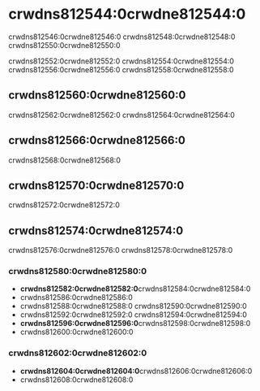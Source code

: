 # crwdns812544:0crwdne812544:0

<p class="description">crwdns812546:0crwdne812546:0 crwdns812548:0crwdne812548:0 crwdns812550:0crwdne812550:0</p>

crwdns812552:0crwdne812552:0 crwdns812554:0crwdne812554:0 crwdns812556:0crwdne812556:0 crwdns812558:0crwdne812558:0

## crwdns812560:0crwdne812560:0

crwdns812562:0crwdne812562:0 crwdns812564:0crwdne812564:0

## crwdns812566:0crwdne812566:0

crwdns812568:0crwdne812568:0

## crwdns812570:0crwdne812570:0

crwdns812572:0crwdne812572:0

## crwdns812574:0crwdne812574:0

crwdns812576:0crwdne812576:0 crwdns812578:0crwdne812578:0

### crwdns812580:0crwdne812580:0

- **crwdns812582:0crwdne812582:0**crwdns812584:0crwdne812584:0 
 - crwdns812586:0crwdne812586:0
- crwdns812588:0crwdne812588:0 crwdns812590:0crwdne812590:0
- crwdns812592:0crwdne812592:0 crwdns812594:0crwdne812594:0
- **crwdns812596:0crwdne812596:0**crwdns812598:0crwdne812598:0 
 - crwdns812600:0crwdne812600:0

### crwdns812602:0crwdne812602:0

- **crwdns812604:0crwdne812604:0**crwdns812606:0crwdne812606:0 
 - crwdns812608:0crwdne812608:0